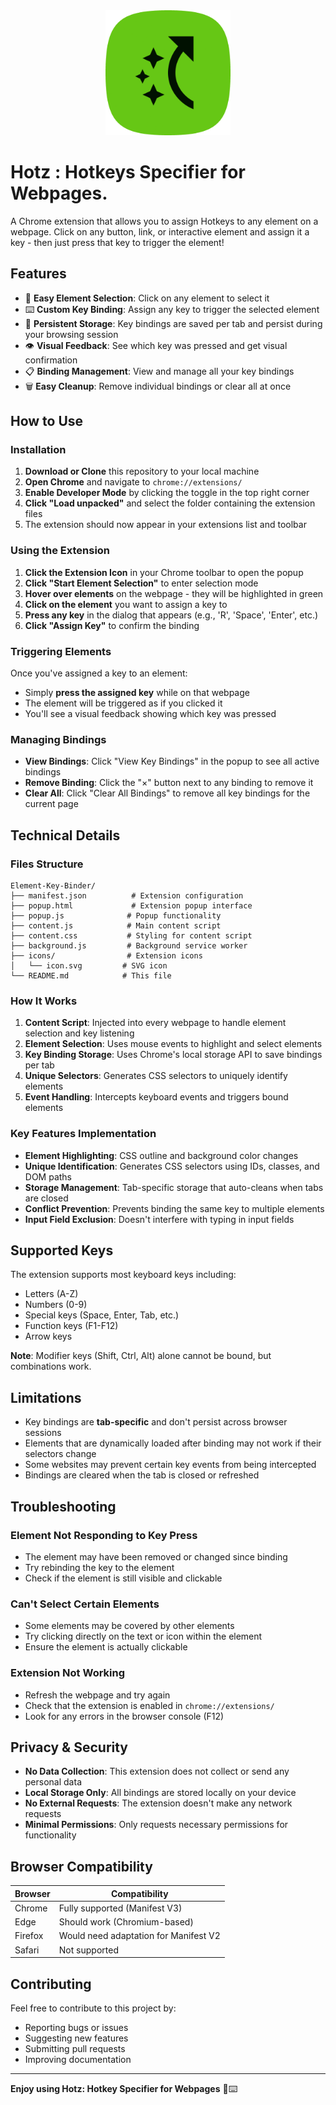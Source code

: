 <div align="center">
    <img src="icons/icon-512.png" alt="Hotz" width="200" height="200">
</div>


# Hotz : Hotkeys Specifier for Webpages.

A Chrome extension that allows you to assign Hotkeys  to any element on a webpage. Click on any button, link, or interactive element and assign it a key - then just press that key to trigger the element!

## Features

- 🎯 **Easy Element Selection**: Click on any element to select it
- ⌨️ **Custom Key Binding**: Assign any key to trigger the selected element
- 💾 **Persistent Storage**: Key bindings are saved per tab and persist during your browsing session
- 👁️ **Visual Feedback**: See which key was pressed and get visual confirmation
- 📋 **Binding Management**: View and manage all your key bindings
- 🗑️ **Easy Cleanup**: Remove individual bindings or clear all at once

## How to Use

### Installation

1. **Download or Clone** this repository to your local machine
2. **Open Chrome** and navigate to `chrome://extensions/`  
3. **Enable Developer Mode** by clicking the toggle in the top right corner
4. **Click "Load unpacked"** and select the folder containing the extension files
5. The extension should now appear in your extensions list and toolbar

### Using the Extension

1. **Click the Extension Icon** in your Chrome toolbar to open the popup
2. **Click "Start Element Selection"** to enter selection mode
3. **Hover over elements** on the webpage - they will be highlighted in green
4. **Click on the element** you want to assign a key to
5. **Press any key** in the dialog that appears (e.g., 'R', 'Space', 'Enter', etc.)
6. **Click "Assign Key"** to confirm the binding

### Triggering Elements

Once you've assigned a key to an element:
- Simply **press the assigned key** while on that webpage
- The element will be triggered as if you clicked it
- You'll see a visual feedback showing which key was pressed

### Managing Bindings

- **View Bindings**: Click "View Key Bindings" in the popup to see all active bindings
- **Remove Binding**: Click the "×" button next to any binding to remove it
- **Clear All**: Click "Clear All Bindings" to remove all key bindings for the current page

## Technical Details

### Files Structure

```
Element-Key-Binder/
├── manifest.json          # Extension configuration
├── popup.html             # Extension popup interface
├── popup.js              # Popup functionality
├── content.js            # Main content script
├── content.css           # Styling for content script
├── background.js         # Background service worker
├── icons/                # Extension icons
│   └── icon.svg         # SVG icon
└── README.md            # This file
```

### How It Works

1. **Content Script**: Injected into every webpage to handle element selection and key listening
2. **Element Selection**: Uses mouse events to highlight and select elements
3. **Key Binding Storage**: Uses Chrome's local storage API to save bindings per tab
4. **Unique Selectors**: Generates CSS selectors to uniquely identify elements
5. **Event Handling**: Intercepts keyboard events and triggers bound elements

### Key Features Implementation

- **Element Highlighting**: CSS outline and background color changes
- **Unique Identification**: Generates CSS selectors using IDs, classes, and DOM paths
- **Storage Management**: Tab-specific storage that auto-cleans when tabs are closed
- **Conflict Prevention**: Prevents binding the same key to multiple elements
- **Input Field Exclusion**: Doesn't interfere with typing in input fields

## Supported Keys

The extension supports most keyboard keys including:
- Letters (A-Z)
- Numbers (0-9)
- Special keys (Space, Enter, Tab, etc.)
- Function keys (F1-F12)
- Arrow keys

**Note**: Modifier keys (Shift, Ctrl, Alt) alone cannot be bound, but combinations work.

## Limitations

- Key bindings are **tab-specific** and don't persist across browser sessions
- Elements that are dynamically loaded after binding may not work if their selectors change
- Some websites may prevent certain key events from being intercepted
- Bindings are cleared when the tab is closed or refreshed

## Troubleshooting

### Element Not Responding to Key Press
- The element may have been removed or changed since binding
- Try rebinding the key to the element
- Check if the element is still visible and clickable

### Can't Select Certain Elements
- Some elements may be covered by other elements
- Try clicking directly on the text or icon within the element
- Ensure the element is actually clickable

### Extension Not Working
- Refresh the webpage and try again
- Check that the extension is enabled in `chrome://extensions/`
- Look for any errors in the browser console (F12)

## Privacy & Security

- **No Data Collection**: This extension does not collect or send any personal data
- **Local Storage Only**: All bindings are stored locally on your device
- **No External Requests**: The extension doesn't make any network requests
- **Minimal Permissions**: Only requests necessary permissions for functionality

## Browser Compatibility

| Browser | Compatibility |
|---------|---------------|
| Chrome | Fully supported (Manifest V3) |
| Edge | Should work (Chromium-based) |
| Firefox | Would need adaptation for Manifest V2 |
| Safari | Not supported |

## Contributing

Feel free to contribute to this project by:
- Reporting bugs or issues
- Suggesting new features
- Submitting pull requests
- Improving documentation


---

**Enjoy using Hotz: Hotkey Specifier for Webpages** 🎯⌨️

